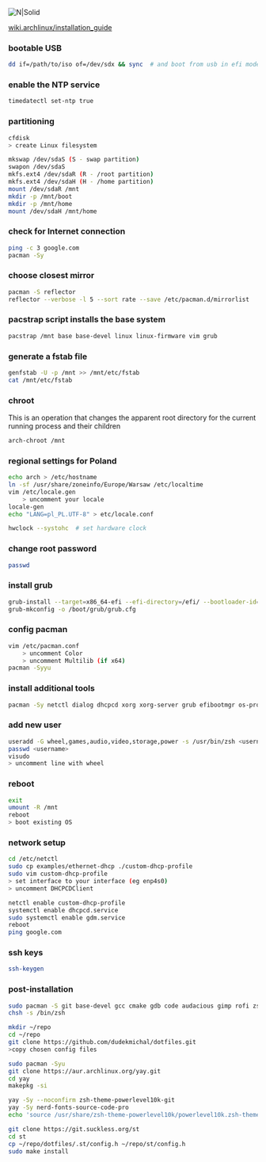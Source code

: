 ![N|Solid](https://raw.github.com/qeni/arch/master/img/archascii.png)



[wiki.archlinux/installation_guide](https://wiki.archlinux.org/title/installation_guide)

### bootable USB
```bash
dd if=/path/to/iso of=/dev/sdx && sync  # and boot from usb in efi mode
```

### enable the NTP service
```bash
timedatectl set-ntp true
```

### partitioning
```bash
cfdisk
> create Linux filesystem
```

```bash
mkswap /dev/sdaS (S - swap partition)
swapon /dev/sdaS
mkfs.ext4 /dev/sdaR (R - /root partition)
mkfs.ext4 /dev/sdaH (H - /home partition)
mount /dev/sdaR /mnt
mkdir -p /mnt/boot
mkdir -p /mnt/home
mount /dev/sdaH /mnt/home
```

### check for Internet connection
```bash
ping -c 3 google.com
pacman -Sy
```

### choose closest mirror
```bash
pacman -S reflector
reflector --verbose -l 5 --sort rate --save /etc/pacman.d/mirrorlist
```

### pacstrap script installs the base system
```bash
pacstrap /mnt base base-devel linux linux-firmware vim grub
```

### generate a fstab file
```bash
genfstab -U -p /mnt >> /mnt/etc/fstab
cat /mnt/etc/fstab
```

### chroot
This is an operation that changes the apparent root directory for the current running process and their children
```bash
arch-chroot /mnt
```

### regional settings for Poland
```bash
echo arch > /etc/hostname
ln -sf /usr/share/zoneinfo/Europe/Warsaw /etc/localtime
vim /etc/locale.gen
    > uncomment your locale
locale-gen
echo "LANG=pl_PL.UTF-8" > etc/locale.conf

hwclock --systohc  # set hardware clock
```

### change root password
```bash
passwd
```

### install grub
```bash
grub-install --target=x86_64-efi --efi-directory=/efi/ --bootloader-id=GRUB
grub-mkconfig -o /boot/grub/grub.cfg
```

### config pacman
```bash
vim /etc/pacman.conf
    > uncomment Color
    > uncomment Multilib (if x64)
pacman -Syyu
```

### install additional tools
```bash
pacman -Sy netctl dialog dhcpcd xorg xorg-server grub efibootmgr os-prober gnome gnome-tweaks gnome-calendar terminus-font neofetch zsh git sudo audacious openssh
```

### add new user
```bash
useradd -G wheel,games,audio,video,storage,power -s /usr/bin/zsh <username>
passwd <username>
visudo
> uncomment line with wheel
```

### reboot
```bash
exit
umount -R /mnt
reboot
> boot existing OS
```

### network setup
```bash
cd /etc/netctl
sudo cp examples/ethernet-dhcp ./custom-dhcp-profile
sudo vim custom-dhcp-profile
> set interface to your interface (eg enp4s0)
> uncomment DHCPCDClient

netctl enable custom-dhcp-profile
systemctl enable dhcpcd.service
sudo systemctl enable gdm.service
reboot
ping google.com
```

### ssh keys
```bash
ssh-keygen
```

### post-installation
```bash
sudo pacman -S git base-devel gcc cmake gdb code audacious gimp rofi zsh
chsh -s /bin/zsh

mkdir ~/repo
cd ~/repo
git clone https://github.com/dudekmichal/dotfiles.git
>copy chosen config files

sudo pacman -Syu
git clone https://aur.archlinux.org/yay.git
cd yay
makepkg -si

yay -Sy --noconfirm zsh-theme-powerlevel10k-git
yay -Sy nerd-fonts-source-code-pro
echo 'source /usr/share/zsh-theme-powerlevel10k/powerlevel10k.zsh-theme' >>! ~/.zshrc

git clone https://git.suckless.org/st
cd st
cp ~/repo/dotfiles/.st/config.h ~/repo/st/config.h
sudo make install
```
